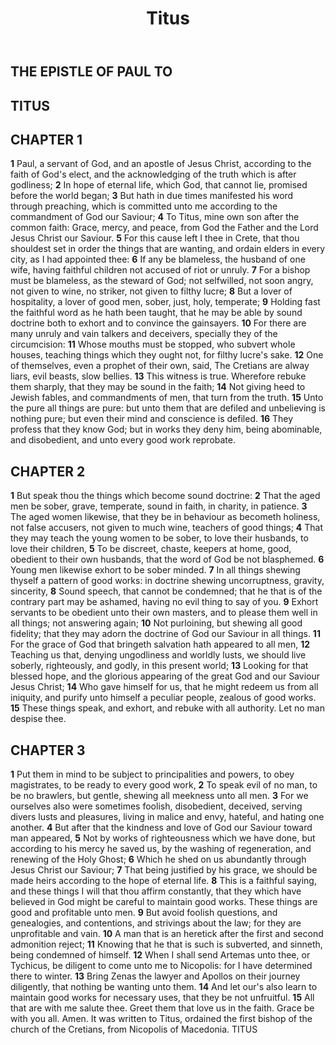 ﻿---
title: Titus
weight: 17
---

## THE EPISTLE OF PAUL TO
## TITUS


## CHAPTER 1
**1** Paul, a servant of God, and an apostle of Jesus Christ, according to the faith of God's elect, and the acknowledging of the truth which is after godliness;
**2** In hope of eternal life, which God, that cannot lie, promised before the world began;
**3** But hath in due times manifested his word through preaching, which is committed unto me according to the commandment of God our Saviour;
**4** To Titus, mine own son after the common faith: Grace, mercy, and peace, from God the Father and the Lord Jesus Christ our Saviour.
**5** For this cause left I thee in Crete, that thou shouldest set in order the things that are wanting, and ordain elders in every city, as I had appointed thee:
**6** If any be blameless, the husband of one wife, having faithful children not accused of riot or unruly.
**7** For a bishop must be blameless, as the steward of God; not selfwilled, not soon angry, not given to wine, no striker, not given to filthy lucre;
**8** But a lover of hospitality, a lover of good men, sober, just, holy, temperate;
**9** Holding fast the faithful word as he hath been taught, that he may be able by sound doctrine both to exhort and to convince the gainsayers.
**10** For there are many unruly and vain talkers and deceivers, specially they of the circumcision:
**11** Whose mouths must be stopped, who subvert whole houses, teaching things which they ought not, for filthy lucre's sake.
**12** One of themselves, even a prophet of their own, said, The Cretians are alway liars, evil beasts, slow bellies.
**13** This witness is true. Wherefore rebuke them sharply, that they may be sound in the faith;
**14** Not giving heed to Jewish fables, and commandments of men, that turn from the truth.
**15** Unto the pure all things are pure: but unto them that are defiled and unbelieving is nothing pure; but even their mind and conscience is defiled.
**16** They profess that they know God; but in works they deny him, being abominable, and disobedient, and unto every good work reprobate.

## CHAPTER 2
**1** But speak thou the things which become sound doctrine:
**2** That the aged men be sober, grave, temperate, sound in faith, in charity, in patience.
**3** The aged women likewise, that they be in behaviour as becometh holiness, not false accusers, not given to much wine, teachers of good things;
**4** That they may teach the young women to be sober, to love their husbands, to love their children,
**5** To be discreet, chaste, keepers at home, good, obedient to their own husbands, that the word of God be not blasphemed.
**6** Young men likewise exhort to be sober minded.
**7** In all things shewing thyself a pattern of good works: in doctrine shewing uncorruptness, gravity, sincerity,
**8** Sound speech, that cannot be condemned; that he that is of the contrary part may be ashamed, having no evil thing to say of you.
**9** Exhort servants to be obedient unto their own masters, and to please them well in all things; not answering again;
**10** Not purloining, but shewing all good fidelity; that they may adorn the doctrine of God our Saviour in all things.
**11** For the grace of God that bringeth salvation hath appeared to all men,
**12** Teaching us that, denying ungodliness and worldly lusts, we should live soberly, righteously, and godly, in this present world;
**13** Looking for that blessed hope, and the glorious appearing of the great God and our Saviour Jesus Christ;
**14** Who gave himself for us, that he might redeem us from all iniquity, and purify unto himself a peculiar people, zealous of good works.
**15** These things speak, and exhort, and rebuke with all authority. Let no man despise thee.

## CHAPTER 3
**1** Put them in mind to be subject to principalities and powers, to obey magistrates, to be ready to every good work,
**2** To speak evil of no man, to be no brawlers, but gentle, shewing all meekness unto all men.
**3** For we ourselves also were sometimes foolish, disobedient, deceived, serving divers lusts and pleasures, living in malice and envy, hateful, and hating one another.
**4** But after that the kindness and love of God our Saviour toward man appeared,
**5** Not by works of righteousness which we have done, but according to his mercy he saved us, by the washing of regeneration, and renewing of the Holy Ghost;
**6** Which he shed on us abundantly through Jesus Christ our Saviour;
**7** That being justified by his grace, we should be made heirs according to the hope of eternal life.
**8** This is a faithful saying, and these things I will that thou affirm constantly, that they which have believed in God might be careful to maintain good works. These things are good and profitable unto men.
**9** But avoid foolish questions, and genealogies, and contentions, and strivings about the law; for they are unprofitable and vain.
**10** A man that is an heretick after the first and second admonition reject;
**11** Knowing that he that is such is subverted, and sinneth, being condemned of himself.
**12** When I shall send Artemas unto thee, or Tychicus, be diligent to come unto me to Nicopolis: for I have determined there to winter.
**13** Bring Zenas the lawyer and Apollos on their journey diligently, that nothing be wanting unto them.
**14** And let our's also learn to maintain good works for necessary uses, that they be not unfruitful.
**15** All that are with me salute thee. Greet them that love us in the faith. Grace be with you all. Amen.
It was written to Titus, ordained the first bishop of the church of the Cretians, from Nicopolis of Macedonia.
TITUS



